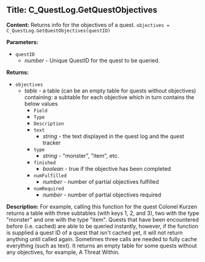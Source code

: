 ## Title: C_QuestLog.GetQuestObjectives

**Content:**
Returns info for the objectives of a quest.
`objectives = C_QuestLog.GetQuestObjectives(questID)`

**Parameters:**
- `questID`
  - *number* - Unique QuestID for the quest to be queried.

**Returns:**
- `objectives`
  - *table* - a table (can be an empty table for quests without objectives) containing: a subtable for each objective which in turn contains the below values
    - `Field`
    - `Type`
    - `Description`
    - `text`
      - *string* - the text displayed in the quest log and the quest tracker
    - `type`
      - *string* - "monster", "item", etc.
    - `finished`
      - *boolean* - true if the objective has been completed
    - `numFulfilled`
      - *number* - number of partial objectives fulfilled
    - `numRequired`
      - *number* - number of partial objectives required

**Description:**
For example, calling this function for the quest Colonel Kurzen returns a table with three subtables (with keys 1, 2, and 3), two with the type "monster" and one with the type "item".
Quests that have been encountered before (i.e. cached) are able to be queried instantly, however, if the function is supplied a quest ID of a quest that isn't cached yet, it will not return anything until called again. Sometimes three calls are needed to fully cache everything (such as text).
It returns an empty table for some quests without any objectives, for example, A Threat Within.